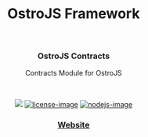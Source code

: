 <div align="center">
  <h1>OstroJS Framework</h1>
  
</div>
<br />

<div align="center">
  <h3>OstroJS Contracts</h3>
  <p>Contracts Module for OstroJS</p>
</div>

<br />

<div align="center">

![][javascript-image] [![license-image]][license-url] [![nodejs-image]][npm-url]

</div>

<div align="center">
  <h3>
    <a href="https://ostrojs.com">
      Website
    </a>
   
  </h3>
</div>

 
[javascript-image]: https://img.shields.io/badge/JS-javascript-green
[javascript-url]:  "javascript"

[nodejs-image]: https://img.shields.io/badge/node-%3E%3D%2012.0.0-green
[npm-url]: https://npmjs.org/package/@ostro/contracts "npm"

[license-image]: https://img.shields.io/github/license/ostrojs/contracts
[license-url]: LICENSE.md "license"